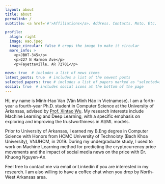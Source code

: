 ```yaml
---
layout: about
title: about
permalink: /
subtitle: <a href='#'>Affiliations</a>. Address. Contacts. Moto. Etc.

profile:
  align: right
  image: Hao.jpeg
  image_circular: false # crops the image to make it circular
  more_info: >
    <p>JBHT-345</p>
    <p>227 N Harmon Ave</p>
    <p>Fayetteville, AR 72701</p>

news: true  # includes a list of news items
latest_posts: true  # includes a list of the newest posts
selected_papers: true # includes a list of papers marked as "selected={true}"
social: true  # includes social icons at the bottom of the page
---
```


Hi, my name is Minh-Hao Van (Văn Minh Hào in Vietnamese). I am a forth-year a fourth-year Ph.D. student in Computer Science at the University of Arkansas, advised by [Prof. Xintao Wu](http://www.csce.uark.edu/~xintaowu/). My research interests include Machine Learning and Deep Learning, with a specific emphasis on exploring and improving the trustworthiness in AI/ML models.

Prior to University of Arkansas, I earned my B.Eng degree in Computer Science with Honors from HCMC University of Technoloty (Bach Khoa University), VNUHCM, in 2019. During my undergraduate study, I used to work on Machine Learning method for predicting the cryptocurrency price movements and the impact of social media news on the price with Dr. Khuong Nguyen-An. 

Feel free to contact me via email or Linkedin if you are interested in my research. I am also willing to have a coffee chat when you drop by North-West Arkansas area.